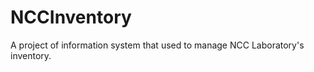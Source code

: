 NCCInventory
============

A project of information system that used to manage NCC Laboratory's inventory.
